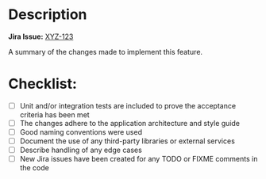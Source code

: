 # Description

**Jira Issue:** [XYZ-123](https://<url>/lbrowse/XYZ-123)

A summary of the changes made to implement this feature.

# Checklist:

- [ ] Unit and/or integration tests are included to prove the acceptance criteria has been met
- [ ] The changes adhere to the application architecture and style guide
- [ ] Good naming conventions were used
- [ ] Document the use of any third-party libraries or external services
- [ ] Describe handling of any edge cases
- [ ] New Jira issues have been created for any TODO or FIXME comments in the code